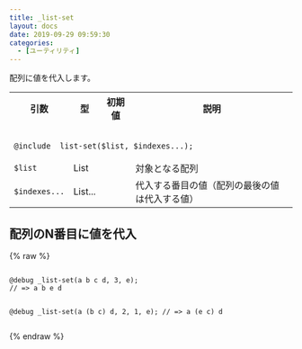 ```yaml
---
title: _list-set
layout: docs
date: 2019-09-29 09:59:30
categories:
  - [ユーティリティ]
---
```


配列に値を代入します。

<table>
  <tr>
    <th>引数</th>
    <th>型</th>
    <th>初期値</th>
    <th>説明</th>
  </tr>
  <tr>
    <td colspan="4">
      <pre class="language-scss"><code>
@include _list-set($list, $indexes...);
</code></pre>
    </td>
  </tr>
  <tr>
    <td><code>$list</code></td>
    <td>List</td>
    <td></td>
    <td>対象となる配列</td>
  </tr>
  <tr>
    <td><code>$indexes...</code></td>
    <td>List...</td>
    <td></td>
    <td>代入する番目の値（配列の最後の値は代入する値）</td>
  </tr>
</table>

## 配列のN番目に値を代入

<div class="c demo">
  <div class="code">
    {% raw %}
      <pre class="language-scss"><code>
@debug _list-set(a b c d, 3, e);
// => a b e d

@debug _list-set(a (b c) d, 2, 1, e);
// => a (e c) d
</code></pre>
    {% endraw %}
  </div>
</div>